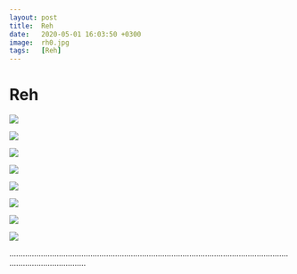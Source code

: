 ```yaml
---
layout: post
title:  Reh
date:   2020-05-01 16:03:50 +0300
image:  rh0.jpg
tags:   [Reh]
---
```


# Reh

![]({{site.baseurl}}/img/00.jpg)

![]({{site.baseurl}}/img/rh1.jpg)

![]({{site.baseurl}}/img/rh2.jpg)

![]({{site.baseurl}}/img/rh3.jpg)

![]({{site.baseurl}}/img/rh4.jpg)

![]({{site.baseurl}}/img/rh5.jpg)

![]({{site.baseurl}}/img/rh6.jpg)

![]({{site.baseurl}}/img/rh7.jpg)

..............................................................................................................................................................